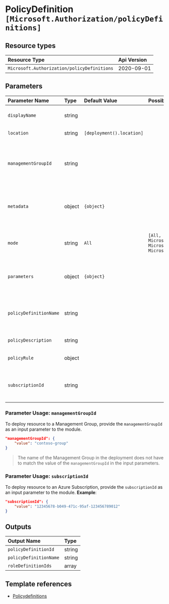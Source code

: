 # PolicyDefinition `[Microsoft.Authorization/policyDefinitions]`

## Resource types

| Resource Type | Api Version |
| :-- | :-- |
| `Microsoft.Authorization/policyDefinitions` | 2020-09-01 |

## Parameters

| Parameter Name | Type | Default Value | Possible Values | Description |
| :-- | :-- | :-- | :-- | :-- |
| `displayName` | string |  |  | Optional. The display name of the policy definition. |
| `location` | string | `[deployment().location]` |  | Optional. Location for all resources. |
| `managementGroupId` | string |  |  | Optional. The ID of the Management Group (Scope). Cannot be used with subscriptionId and does not support tenant level deployment (i.e. '/') |
| `metadata` | object | `{object}` |  | Optional. The policy Definition metadata. Metadata is an open ended object and is typically a collection of key value pairs. |
| `mode` | string | `All` | `[All, Indexed, Microsoft.KeyVault.Data, Microsoft.ContainerService.Data, Microsoft.Kubernetes.Data]` | Optional. The policy definition mode. Default is All, Some examples are All, Indexed, Microsoft.KeyVault.Data. |
| `parameters` | object | `{object}` |  | Optional. The policy definition parameters that can be used in policy definition references. |
| `policyDefinitionName` | string |  |  | Required. Specifies the name of the policy definition. Space characters will be replaced by (-) and converted to lowercase |
| `policyDescription` | string |  |  | Optional. The policy definition description. |
| `policyRule` | object |  |  | Required. The Policy Rule details for the Policy Definition |
| `subscriptionId` | string |  |  | Optional. The ID of the Azure Subscription (Scope). Cannot be used with managementGroupId |

### Parameter Usage: `managementGroupId`

To deploy resource to a Management Group, provide the `managementGroupId` as an input parameter to the module.

```json
"managementGroupId": {
    "value": "contoso-group"
}
```

> The name of the Management Group in the deployment does not have to match the value of the `managementGroupId` in the input parameters.

### Parameter Usage: `subscriptionId`

To deploy resource to an Azure Subscription, provide the `subscriptionId` as an input parameter to the module. **Example**:

```json
"subscriptionId": {
    "value": "12345678-b049-471c-95af-123456789012"
}
```

## Outputs

| Output Name | Type |
| :-- | :-- |
| `policyDefinitionId` | string |
| `policyDefinitionName` | string |
| `roleDefinitionIds` | array |

## Template references

- [Policydefinitions](https://docs.microsoft.com/en-us/azure/templates/Microsoft.Authorization/2020-09-01/policyDefinitions)
